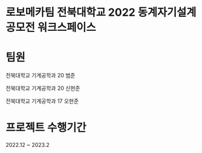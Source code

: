 # 로보메카팀 전북대학교 2022 동계자기설계공모전 워크스페이스

# 팀원
전북대학교 기계공학과 20 범준

전북대학교 기계공학과 20 신현준

전북대학교 기계공학과 17 오현준

# 프로젝트 수행기간
2022.12 ~ 2023.2
